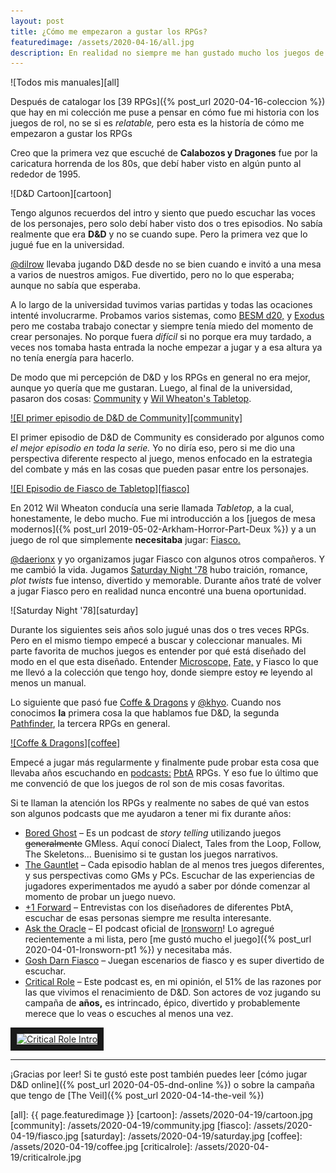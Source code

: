```yaml
---
layout: post
title: ¿Cómo me empezaron a gustar los RPGs?
featuredimage: /assets/2020-04-16/all.jpg
description: En realidad no siempre me han gustado mucho los juegos de rol y no tiene tanto tiempo que juego regularmente entonces ¿Cómo me empezaron a gustar los RPGs?
---
```


![Todos mis manuales][all]

Después de catalogar los [39 RPGs]({% post_url 2020-04-16-coleccion %}) que hay en mi colección me puse a pensar en cómo fue mi historia con los juegos de rol, no se si es _relatable,_ pero esta es la historía de cómo me empezaron a gustar los RPGs

<!--more-->

Creo que la primera vez que escuché de **Calabozos y Dragones** fue por la caricatura horrenda de los 80s, que debí haber visto en algún punto al rededor de 1995.

![D&D Cartoon][cartoon]

Tengo algunos recuerdos del intro y siento que puedo escuchar las voces de los personajes, pero solo debí haber visto dos o tres episodios. No sabía realmente que era **D&D** y no se cuando supe. Pero la primera vez que lo jugué fue en la universidad.

[@dilrow](https://twitter.com/dilrow) llevaba jugando D&D desde no se bien cuando e invitó a una mesa a varios de nuestros amigos. Fue divertido, pero no lo que esperaba; aunque no sabía que esperaba.

A lo largo de la universidad tuvimos varias partidas y todas las ocaciones intenté involucrarme. Probamos varios sistemas, como [BESM d20,](https://www.drivethrurpg.com/product/850/BESM-d20-Revised-Edition) y [Exodus](https://www.drivethrurpg.com/product/65413/Exodus-Post-Apocalyptic-RPG-Survivors-Guide) pero me costaba trabajo conectar y siempre tenía miedo del momento de crear personajes. No porque fuera _difícil_ si no porque era muy tardado, a veces nos tomaba hasta entrada la noche empezar a jugar y a esa altura ya no tenía energía para hacerlo.

De modo que mi percepción de D&D y los RPGs en general no era mejor, aunque yo quería que me gustaran. Luego, al final de la universidad, pasaron dos cosas: [Community](https://www.youtube.com/watch?v=uFFqCIeuGE8) y [Wil Wheaton's Tabletop](https://www.youtube.com/watch?v=WXJxQ0NbFtk).

[![El primer episodio de D&D de Community][community]](https://www.youtube.com/watch?v=ODgu_-rR1X8)

El primer episodio de D&D de Community es considerado por algunos como _el mejor episodio en toda la serie._ Yo no diría eso, pero si me dio una perspectiva diferente respecto al juego, menos enfocado en la estrategia del combate y más en las cosas que pueden pasar entre los personajes.

[![El Episodio de Fiasco de Tabletop][fiasco]](https://www.youtube.com/watch?v=WXJxQ0NbFtk)

En 2012 Wil Wheaton conducía una serie llamada _Tabletop,_ a la cual, honestamente, le debo mucho. Fue mi introducción a los [juegos de mesa modernos]({% post_url 2019-05-02-Arkham-Horror-Part-Deux %}) y a un juego de rol que simplemente **necesitaba** jugar: [Fiasco.](https://bullypulpitgames.com/games/fiasco/)

[@daerionx](https://twitter.com/daerionx) y yo organizamos jugar Fiasco con algunos otros compañeros. Y me cambió la vida. Jugamos [Saturday Night '78](https://bullypulpitgames.com/downloads/saturday-night-78/) hubo traición, romance, _plot twists_ fue intenso, divertido y memorable. Durante años traté de volver a jugar Fiasco pero en realidad nunca encontré una buena oportunidad.

![Saturday Night '78][saturday]

Durante los siguientes seis años solo jugué unas dos o tres veces RPGs. Pero en el mismo tiempo empecé a buscar y coleccionar manuales. Mi parte favorita de muchos juegos es entender por qué está diseñado del modo en el que esta diseñado. Entender [Microscope,](http://www.lamemage.com/microscope/) [Fate,](https://www.evilhat.com/home/fate-core/) y Fiasco lo que me llevó a la colección que tengo hoy, donde siempre estoy ~~re~~ leyendo al menos un manual.

Lo siguiente que pasó fue [Coffe & Dragons](https://www.facebook.com/coffeeandragons/) y [@khyo](https://twitter.com/khyo). Cuando nos conocimos **la** primera cosa la que hablamos fue D&D, la segunda [Pathfinder](https://paizo.com/pathfinder), la tercera RPGs en general.

[![Coffe & Dragons][coffee]](https://www.facebook.com/coffeeandragons/)

Empecé a jugar más regularmente y finalmente pude probar esta cosa que llevaba años escuchando en [podcasts:](https://www.gauntlet-rpg.com/) [PbtA](http://apocalypse-world.com/) RPGs. Y eso fue lo último que me convenció de que los juegos de rol son de mis cosas favoritas.

Si te llaman la atención los RPGs y realmente no sabes de qué van estos son algunos podcasts que me ayudaron a tener mi fix durante años:

- [Bored Ghost](https://www.boredghost.com/) – Es un podcast de _story telling_ utilizando juegos ~~generalmente~~ GMless. Aquí conocí Dialect, Tales from the Loop, Follow, The Skeletons... Buenisimo si te gustan los juegos narrativos.
- [The Gauntlet](https://www.gauntlet-rpg.com/the-gauntlet-podcast) – Cada episodio hablan de al menos tres juegos diferentes, y sus perspectivas como GMs y PCs. Escuchar de las experiencias de jugadores experimentados me ayudó a saber por dónde comenzar al momento de probar un juego nuevo.
- [+1 Forward](https://www.gauntlet-rpg.com/1-forward) – Entrevistas con los diseñadores de diferentes PbtA, escuchar de esas personas siempre me resulta interesante.
- [Ask the Oracle](https://ironsworn.podbean.com/) – El podcast oficial de [Ironsworn](https://www.ironswornrpg.com/)! Lo agregué recientemente a mi lista, pero [me gustó mucho el juego]({% post_url 2020-04-01-Ironsworn-pt1 %}) y necesitaba más.
- [Gosh Darn Fiasco](https://goshdarnfiasco.simplecast.fm/) – Juegan escenarios de fiasco y es super divertido de escuchar.
- [Critical Role](https://critrole.com/) – Este podcast es, en mi opinión, el 51% de las razones por las que vivimos el renacimiento de D&D. Son actores de voz jugando su campaña de **años,** es intrincado, épico, divertido y probablemente merece que lo veas o escuches al menos una vez.

<a href="http://www.youtube.com/watch?feature=player_embedded&v=HUpfKPkDdRw" target="_blank" style="text-align: center;"><img src="http://img.youtube.com/vi/HUpfKPkDdRw/0.jpg"
alt="Critical Role Intro" width="480" height="360" border="10" /></a>

---

¡Gracias por leer! Si te gustó este post también puedes leer [cómo jugar D&D online]({% post_url 2020-04-05-dnd-online %}) o sobre la campaña que tengo de [The Veil]({% post_url 2020-04-14-the-veil %})

[all]: {{ page.featuredimage }}
[cartoon]: /assets/2020-04-19/cartoon.jpg
[community]: /assets/2020-04-19/community.jpg
[fiasco]:  /assets/2020-04-19/fiasco.jpg
[saturday]:  /assets/2020-04-19/saturday.jpg
[coffee]:  /assets/2020-04-19/coffee.jpg
[criticalrole]: /assets/2020-04-19/criticalrole.jpg
